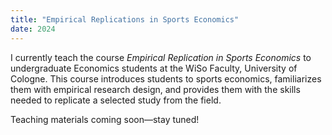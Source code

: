 ```yaml
---
title: "Empirical Replications in Sports Economics"
date: 2024
---
```


I currently teach the course *Empirical Replication in Sports Economics* to undergraduate Economics students at the WiSo Faculty, University of Cologne. This course introduces students to sports economics, familiarizes them with empirical research design, and provides them with the skills needed to replicate a selected study from the field.

Teaching materials coming soon—stay tuned!
